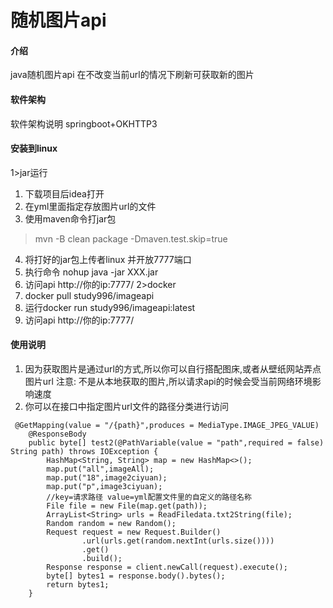 # 随机图片api

#### 介绍
java随机图片api 在不改变当前url的情况下刷新可获取新的图片

#### 软件架构
软件架构说明
springboot+OKHTTP3

#### 安装到linux
1>jar运行
1.  下载项目后idea打开
2.  在yml里面指定存放图片url的文件
3.  使用maven命令打jar包
> mvn -B clean package -Dmaven.test.skip=true 
4.  将打好的jar包上传者linux 并开放7777端口
5.  执行命令 nohup java -jar XXX.jar
6.  访问api   http://你的ip:7777/
2>docker
1. docker pull study996/imageapi
2. 运行docker run study996/imageapi:latest
3. 访问api   http://你的ip:7777/
#### 使用说明

1.  因为获取图片是通过url的方式,所以你可以自行搭配图床,或者从壁纸网站弄点图片url
注意: 不是从本地获取的图片,所以请求api的时候会受当前网络环境影响速度
2.  你可以在接口中指定图片url文件的路径分类进行访问

```
 @GetMapping(value = "/{path}",produces = MediaType.IMAGE_JPEG_VALUE)
    @ResponseBody
    public byte[] test2(@PathVariable(value = "path",required = false) String path) throws IOException {
        HashMap<String, String> map = new HashMap<>();
        map.put("all",imageAll);
        map.put("18",image2ciyuan);
        map.put("p",image3ciyuan);
        //key=请求路径 value=yml配置文件里的自定义的路径名称
        File file = new File(map.get(path));
        ArrayList<String> urls = ReadFiledata.txt2String(file);
        Random random = new Random();
        Request request = new Request.Builder()
                .url(urls.get(random.nextInt(urls.size())))
                .get()
                .build();
        Response response = client.newCall(request).execute();
        byte[] bytes1 = response.body().bytes();
        return bytes1;
    }
```

